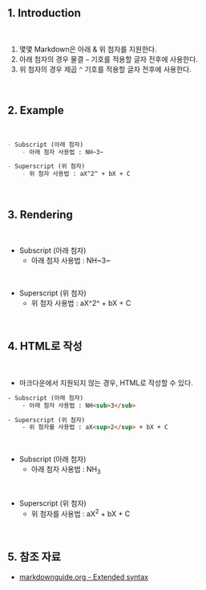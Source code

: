 ## 1. Introduction

<br>

1. 몇몇 Markdown은 아래 & 위 첨자를 지원한다.
2. 아래 첨자의 경우 물결 `~` 기호를 적용할 글자 전후에 사용한다.
3. 위 첨자의 경우 제곱 `^` 기호를 적용할 글자 전후에 사용한다.

<br>

## 2. Example

<br>

```md
- Subscript (아래 첨자)
    - 아래 첨자 사용법 : NH~3~

- Superscript (위 첨자)
    - 위 첨자 사용법 : aX^2^ + bX + C
```
<br>

## 3. Rendering

<br>

- Subscript (아래 첨자)
    - 아래 첨자 사용법 : NH~3~

<br>

- Superscript (위 첨자)
    - 위 첨자 사용법 : aX^2^ + bX + C
    
<br>

## 4. HTML로 작성

<br>

- 마크다운에서 지원되지 않는 경우, HTML로 작성할 수 있다.

```html
- Subscript (아래 첨자)
    - 아래 첨자 사용법 : NH<sub>3</sub>

- Superscript (위 첨자)
    - 위 첨자를 사용법 : aX<sup>2</sup> + bX + C
```

<br>

- Subscript (아래 첨자)
    - 아래 첨자 사용법 : NH<sub>3</sub>

<br>

- Superscript (위 첨자)
    - 위 첨자를 사용법 : aX<sup>2</sup> + bX + C

<br>

## 5. 참조 자료

- [markdownguide.org - Extended syntax](https://www.markdownguide.org/extended-syntax/#emoji "Extended syntax overview")